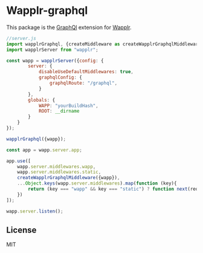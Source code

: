 # Wapplr-graphql

This package is the [GraphQl](https://github.com/graphql) extension for [Wapplr](https://github.com/wapplr/wapplr).

```js
//server.js
import wapplrGraphql, {createMiddleware as createWapplrGraphqlMiddleware} from "wapplr-graphql";
import wapplrServer from "wapplr";

const wapp = wapplrServer({config: {
        server: {
            disableUseDefaultMiddlewares: true,
            graphqlConfig: {
                graphqlRoute: "/graphql",
            }
        },
        globals: {
            WAPP: "yourBuildHash",
            ROOT: __dirname
        }
    }
});

wapplrGraphql({wapp});

const app = wapp.server.app;

app.use([
    wapp.server.middlewares.wapp,
    wapp.server.middlewares.static,
    createWapplrGraphqlMiddleware({wapp}),
    ...Object.keys(wapp.server.middlewares).map(function (key){
        return (key === "wapp" && key === "static") ? function next(req, res, next) { return next(); } : wapp.server.middlewares[key];
    })
]);

wapp.server.listen();

```

## License

MIT
